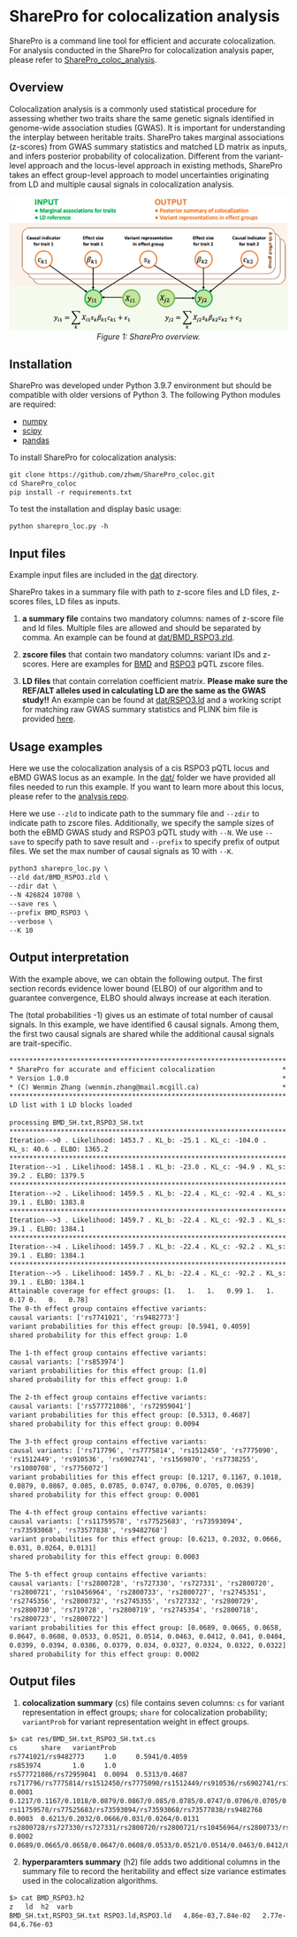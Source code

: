 # SharePro for colocalization analysis

SharePro is a command line tool for efficient and accurate colocalization. For analysis conducted in the SharePro for colocalization analysis paper, please refer to [SharePro_coloc_analysis](https://github.com/zhwm/sharepro_coloc_analysis).

## Overview 

Colocalization analysis is a commonly used statistical procedure for assessing whether two traits share the same genetic signals identified in genome-wide association studies (GWAS). It is important for understanding the interplay between heritable traits.
SharePro takes marginal associations (z-scores) from GWAS summary statistics and matched LD matrix as inputs, and infers posterior probability of colocalization. Different from the variant-level approach and the locus-level approach in existing methods, SharePro takes an effect group-level approach to model uncertainties originating from LD and multiple causal signals in colocalization analysis. 

<p align="center">
  <img src="doc/SharePro_loc.png" alt="example image">
  <br>
  <em>Figure 1: SharePro overview.</em>
</p>

## Installation

SharePro was developed under Python 3.9.7 environment but should be compatible with older versions of Python 3. The following Python modules are required:

* [numpy](http://www.numpy.org/)
* [scipy](http://www.scipy.org/)
* [pandas](https://pandas.pydata.org/getpandas.html)

To install SharePro for colocalization analysis:

```
git clone https://github.com/zhwm/SharePro_coloc.git
cd SharePro_coloc
pip install -r requirements.txt 
``` 

To test the installation and display basic usage:
```
python sharepro_loc.py -h
```

## Input files

Example input files are included in the [dat](dat/) directory.

SharePro takes in a summary file with path to z-score files and LD files, z-scores files, LD files as inputs.

1. **a summary file** contains two mandatory columns: names of z-score file and ld files. Multiple files are allowed and should be separated by comma. An example can be found at [dat/BMD_RSPO3.zld](dat/BMD_RSPO3.zld).

2. **zscore files** that contain two mandatory columns: variant IDs and z-scores. Here are examples for [BMD](dat/BMD_SH.txt) and [RSPO3](dat/RSPO3_SH.txt) pQTL zscore files.

3. **LD files** that contain correlation coefficient matrix. **Please make sure the REF/ALT alleles used in calculating LD are the same as the GWAS study!!** An example can be found at [dat/RSPO3.ld](dat/RSPO3.ld) and a working script for matching raw GWAS summary statistics and PLINK bim file is provided [here](match_bim_ss.py).

## Usage examples

Here we use the colocalization analysis of a cis RSPO3 pQTL locus and eBMD GWAS locus as an example. In the [dat/](dat/) folder we have provided all files needed to run this example.
If you want to learn more about this locus, please refer to the [analysis repo](https://github.com/zhwm/SharePro_coloc_analysis/tree/main/dat).

Here we use `--zld` to indicate path to the summary file and `--zdir` to indicate path to zscore files.
Additionally, we specify the sample sizes of both the eBMD GWAS study and RSPO3 pQTL study with `--N`.
We use `--save` to specify path to save result and `--prefix` to specify prefix of output files. We set the max number of causal signals as 10 with `--K`.

```
python3 sharepro_loc.py \
--zld dat/BMD_RSPO3.zld \
--zdir dat \
--N 426824 10708 \
--save res \
--prefix BMD_RSPO3 \
--verbose \
--K 10
```

## Output interpretation

With the example above, we can obtain the following output. The first section records evidence lower bound (ELBO) of our algorithm and to guarantee convergence, ELBO should always increase at each iteration.

The (total probabilities -1) gives us an estimate of total number of causal signals. In this example, we have identified 6 causal signals. Among them, the first two causal signals are shared while the additional causal signals are trait-specific.

```
**********************************************************************
* SharePro for accurate and efficient colocalization                 *
* Version 1.0.0                                                      *
* (C) Wenmin Zhang (wenmin.zhang@mail.mcgill.ca)                     *
**********************************************************************
LD list with 1 LD blocks loaded

processing BMD_SH.txt,RSPO3_SH.txt
**********************************************************************
Iteration-->0 . Likelihood: 1453.7 . KL_b: -25.1 . KL_c: -104.0 . KL_s: 40.6 . ELBO: 1365.2
**********************************************************************
Iteration-->1 . Likelihood: 1458.1 . KL_b: -23.0 . KL_c: -94.9 . KL_s: 39.2 . ELBO: 1379.5
**********************************************************************
Iteration-->2 . Likelihood: 1459.5 . KL_b: -22.4 . KL_c: -92.4 . KL_s: 39.1 . ELBO: 1383.8
**********************************************************************
Iteration-->3 . Likelihood: 1459.7 . KL_b: -22.4 . KL_c: -92.3 . KL_s: 39.1 . ELBO: 1384.1
**********************************************************************
Iteration-->4 . Likelihood: 1459.7 . KL_b: -22.4 . KL_c: -92.2 . KL_s: 39.1 . ELBO: 1384.1
**********************************************************************
Iteration-->5 . Likelihood: 1459.7 . KL_b: -22.4 . KL_c: -92.2 . KL_s: 39.1 . ELBO: 1384.1
Attainable coverage for effect groups: [1.   1.   1.   0.99 1.   1.   0.17 0.   0.   0.78]
The 0-th effect group contains effective variants:
causal variants: ['rs7741021', 'rs9482773']
variant probabilities for this effect group: [0.5941, 0.4059]
shared probability for this effect group: 1.0

The 1-th effect group contains effective variants:
causal variants: ['rs853974']
variant probabilities for this effect group: [1.0]
shared probability for this effect group: 1.0

The 2-th effect group contains effective variants:
causal variants: ['rs577721086', 'rs72959041']
variant probabilities for this effect group: [0.5313, 0.4687]
shared probability for this effect group: 0.0094

The 3-th effect group contains effective variants:
causal variants: ['rs717796', 'rs7775814', 'rs1512450', 'rs7775090', 'rs1512449', 'rs910536', 'rs6902741', 'rs1569870', 'rs7738255', 'rs1080708', 'rs7756072']
variant probabilities for this effect group: [0.1217, 0.1167, 0.1018, 0.0879, 0.0867, 0.085, 0.0785, 0.0747, 0.0706, 0.0705, 0.0639]
shared probability for this effect group: 0.0001

The 4-th effect group contains effective variants:
causal variants: ['rs11759578', 'rs77525683', 'rs73593094', 'rs73593068', 'rs73577838', 'rs9482768']
variant probabilities for this effect group: [0.6213, 0.2032, 0.0666, 0.031, 0.0264, 0.0131]
shared probability for this effect group: 0.0003

The 5-th effect group contains effective variants:
causal variants: ['rs2800728', 'rs727330', 'rs727331', 'rs2800720', 'rs2800721', 'rs10456964', 'rs2800733', 'rs2800727', 'rs2745351', 'rs2745356', 'rs2800732', 'rs2745355', 'rs727332', 'rs2800729', 'rs2800730', 'rs719728', 'rs2800719', 'rs2745354', 'rs2800718', 'rs2800723', 'rs2800722']
variant probabilities for this effect group: [0.0689, 0.0665, 0.0658, 0.0647, 0.0608, 0.0533, 0.0521, 0.0514, 0.0463, 0.0412, 0.041, 0.0404, 0.0399, 0.0394, 0.0386, 0.0379, 0.034, 0.0327, 0.0324, 0.0322, 0.0322]
shared probability for this effect group: 0.0002
```

## Output files

1. **colocalization summary** (cs) file contains seven columns: 
`cs` for variant representation in effect groups; 
`share` for colocalization probability;
`variantProb` for variant representation weight in effect groups.

```
$> cat res/BMD_SH.txt_RSPO3_SH.txt.cs 
cs      share   variantProb
rs7741021/rs9482773     1.0     0.5941/0.4059
rs853974        1.0     1.0
rs577721086/rs72959041  0.0094  0.5313/0.4687
rs717796/rs7775814/rs1512450/rs7775090/rs1512449/rs910536/rs6902741/rs1569870/rs7738255/rs1080708/rs7756072     0.0001  0.1217/0.1167/0.1018/0.0879/0.0867/0.085/0.0785/0.0747/0.0706/0.0705/0.0639
rs11759578/rs77525683/rs73593094/rs73593068/rs73577838/rs9482768        0.0003  0.6213/0.2032/0.0666/0.031/0.0264/0.0131
rs2800728/rs727330/rs727331/rs2800720/rs2800721/rs10456964/rs2800733/rs2800727/rs2745351/rs2745356/rs2800732/rs2745355/rs727332/rs2800729/rs2800730/rs719728/rs2800719/rs2745354/rs2800718/rs2800723/rs2800722  0.0002  0.0689/0.0665/0.0658/0.0647/0.0608/0.0533/0.0521/0.0514/0.0463/0.0412/0.041/0.0404/0.0399/0.0394/0.0386/0.0379/0.034/0.0327/0.0324/0.0322/0.0322
```

2. **hyperparamters summary** (h2) file adds two additional columns in the summary file to record the heritability and effect size variance estimates used in the colocalization algorithms.

```
$> cat BMD_RSPO3.h2              
z	ld	h2	varb
BMD_SH.txt,RSPO3_SH.txt	RSPO3.ld,RSPO3.ld	4.86e-03,7.84e-02	2.77e-04,6.76e-03
```
